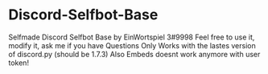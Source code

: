 # Discord-Selfbot-Base
Selfmade Discord Selfbot Base by EinWortspiel 3#9998
Feel free to use it, modify it, ask me if you have Questions
Only Works with the lastes version of discord.py (should be 1.7.3)
Also Embeds doesnt work anymore with user token!
